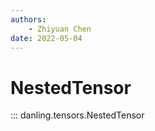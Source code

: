 ```yaml
---
authors:
    - Zhiyuan Chen
date: 2022-05-04
---
```


# NestedTensor

::: danling.tensors.NestedTensor
